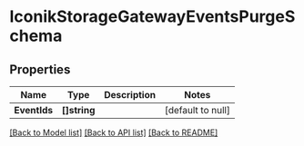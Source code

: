 # IconikStorageGatewayEventsPurgeSchema

## Properties
Name | Type | Description | Notes
------------ | ------------- | ------------- | -------------
**EventIds** | **[]string** |  | [default to null]

[[Back to Model list]](../README.md#documentation-for-models) [[Back to API list]](../README.md#documentation-for-api-endpoints) [[Back to README]](../README.md)


